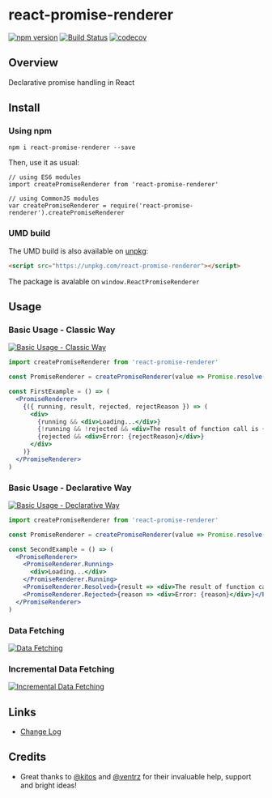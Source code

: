 # react-promise-renderer

[![npm version](https://badge.fury.io/js/react-promise-renderer.svg)](https://badge.fury.io/js/react-promise-renderer)
[![Build Status](https://travis-ci.org/kuzn-ilya/react-promise-renderer.svg?branch=master)](https://travis-ci.org/kuzn-ilya/react-promise-renderer.svg)
[![codecov](https://codecov.io/gh/kuzn-ilya/react-promise-renderer/branch/master/graph/badge.svg)](https://codecov.io/gh/kuzn-ilya/react-promise-renderer)

## Overview

Declarative promise handling in React

## Install

### Using npm

`npm i react-promise-renderer --save`

Then, use it as usual:

```JS
// using ES6 modules
import createPromiseRenderer from 'react-promise-renderer'

// using CommonJS modules
var createPromiseRenderer = require('react-promise-renderer').createPromiseRenderer
```

### UMD build

The UMD build is also available on [unpkg](https:/unpkg.com):

```HTML
<script src="https://unpkg.com/react-promise-renderer"></script>
```

The package is avalable on `window.ReactPromiseRenderer`

## Usage

### Basic Usage - Classic Way

[![Basic Usage - Classic Way](https://codesandbox.io/static/img/play-codesandbox.svg)](https://codesandbox.io/s/n28n77vqj)

```jsx
import createPromiseRenderer from 'react-promise-renderer'

const PromiseRenderer = createPromiseRenderer(value => Promise.resolve(42))

const FirstExample = () => (
  <PromiseRenderer>
    {({ running, result, rejected, rejectReason }) => (
      <div>
        {running && <div>Loading...</div>}
        {!running && !rejected && <div>The result of function call is {result}</div>}
        {rejected && <div>Error: {rejectReason}</div>}
      </div>
    )}
  </PromiseRenderer>
)
```

### Basic Usage - Declarative Way

[![Basic Usage - Declarative Way](https://codesandbox.io/static/img/play-codesandbox.svg)](https://codesandbox.io/s/n3jm0opz3p)

```jsx
import createPromiseRenderer from 'react-promise-renderer'

const PromiseRenderer = createPromiseRenderer(value => Promise.resolve(42))

const SecondExample = () => (
  <PromiseRenderer>
    <PromiseRenderer.Running>
      <div>Loading...</div>
    </PromiseRenderer.Running>
    <PromiseRenderer.Resolved>{result => <div>The result of function call is {result}</div>}</PromiseRenderer.Resolved>
    <PromiseRenderer.Rejected>{reason => <div>Error: {reason}</div>}</PromiseRenderer.Rejected>
  </PromiseRenderer>
)
```

### Data Fetching

[![Data Fetching](https://codesandbox.io/static/img/play-codesandbox.svg)](https://codesandbox.io/s/py0qypxkr0)

### Incremental Data Fetching

[![Incremental Data Fetching](https://codesandbox.io/static/img/play-codesandbox.svg)](https://codesandbox.io/s/mzzvlmj65y)

## Links

* [Change Log](https://github.com/kuzn-ilya/react-promise-renderer/blob/master/CHANGELOG.md)

## Credits

* Great thanks to [@kitos](https://github.com/kitos) and [@ventrz](https://github.com/ventrz) for their invaluable help, support and bright ideas!
